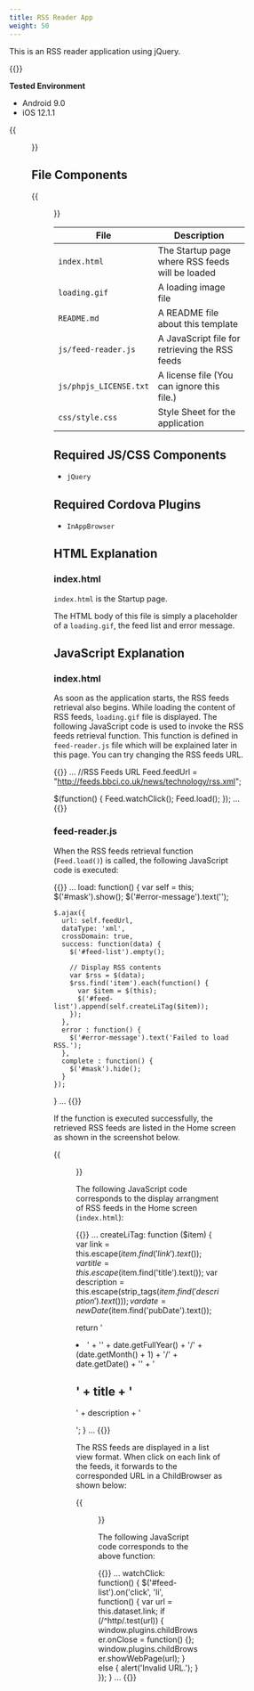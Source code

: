 ```yaml
---
title: RSS Reader App
weight: 50
---
```


This is an RSS reader application using jQuery.

{{<import pid="5c19c4b4e78885fc7a8d12a1" title="RSS Reader App  ">}}

**Tested Environment** 

- Android 9.0
- iOS 12.1.1

{{<figure src="/images/sampleapp/sample_rss_reader/rss_reader_2.png" width="300">}}      

##  File Components                                                                      

{{<figure src="/images/sampleapp/sample_rss_reader/rss_reader_1.png">}}           

| File | Description |
|------|-------------|
| `index.html` | The Startup page where RSS feeds will be loaded |
| `loading.gif` | A loading image file |
| `README.md` | A README file about this template |
| `js/feed-reader.js` | A JavaScript file for retrieving the RSS feeds |
| `js/phpjs_LICENSE.txt` | A license file (You can ignore this file.) |
| `css/style.css` | Style Sheet for the application |

## Required JS/CSS Components

- `jQuery`

## Required Cordova Plugins                                   

- `InAppBrowser`                                             

## HTML Explanation

### index.html

`index.html` is the Startup page.

The HTML body of this file is simply a placeholder of a `loading.gif`,
the feed list and error message.

## JavaScript Explanation

### index.html

As soon as the application starts, the RSS feeds retrieval also begins.
While loading the content of RSS feeds, `loading.gif` file is displayed.
The following JavaScript code is used to invoke the RSS feeds retrieval
function. This function is defined in `feed-reader.js` file which will be
explained later in this page. You can try changing the RSS feeds URL.

{{<highlight javascript>}}
...
//RSS Feeds URL
Feed.feedUrl = "http://feeds.bbci.co.uk/news/technology/rss.xml";

$(function() {
    Feed.watchClick();
    Feed.load();
});
...
{{</highlight>}}

### feed-reader.js

When the RSS feeds retrieval function (`Feed.load()`) is called, the
following JavaScript code is executed:

{{<highlight javascript>}}
...
load: function() {
    var self = this;
    $('#mask').show();
    $('#error-message').text('');

    $.ajax({
      url: self.feedUrl,
      dataType: 'xml',
      crossDomain: true,
      success: function(data) {
        $('#feed-list').empty();

        // Display RSS contents
        var $rss = $(data);
        $rss.find('item').each(function() {
          var $item = $(this);
          $('#feed-list').append(self.createLiTag($item));
        });
      },
      error : function() {
        $('#error-message').text('Failed to load RSS.');
      },
      complete : function() {
        $('#mask').hide();
      }
    });
  }
...
{{</highlight>}}

If the function is executed successfully, the retrieved RSS feeds are
listed in the Home screen as shown in the screenshot below.

{{<figure src="/images/sampleapp/sample_rss_reader/rss_reader_2.png" width="300">}}   

The following JavaScript code corresponds to the display arrangment of
RSS feeds in the Home screen (`index.html`):

{{<highlight javascript>}}
...
createLiTag: function ($item) {
  var link = this.escape($item.find('link').text());
  var title = this.escape($item.find('title').text());
  var description = this.escape(strip_tags($item.find('description').text()));
  var date = new Date($item.find('pubDate').text());

  return '<li class="feed-item" data-link="' + link + '">' +
    '<time>' + date.getFullYear() + '/' + (date.getMonth() + 1) + '/' + date.getDate() + '</time>' +
    '<h2>' + title + '</h2><p>' + description + '</p></li>';
}
...
{{</highlight>}}

The RSS feeds are displayed in a list view format. When click on each
link of the feeds, it forwards to the corresponded URL in a ChildBrowser
as shown below:

{{<figure src="/images/sampleapp/sample_rss_reader/rss_reader_3.png" width="300">}}  

The following JavaScript code corresponds to the above function:

{{<highlight javascript>}}
...
watchClick: function() {
  $('#feed-list').on('click', 'li', function() {
    var url = this.dataset.link;
    if (/^http/.test(url)) {
      window.plugins.childBrowser.onClose = function() {};
      window.plugins.childBrowser.showWebPage(url);
    } else {
      alert('Invalid URL.');
    }
  });
}
...
{{</highlight>}}
